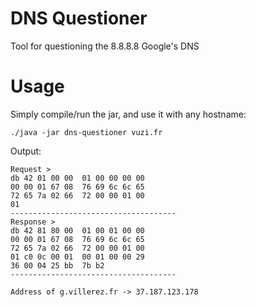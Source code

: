 # DNS Questioner
Tool for questioning the 8.8.8.8 Google's DNS

# Usage

Simply compile/run the jar, and use it with any hostname:

    ./java -jar dns-questioner vuzi.fr

Output:

    Request > 
    db 42 01 00 00  01 00 00 00 00  
    00 00 01 67 08  76 69 6c 6c 65  
    72 65 7a 02 66  72 00 00 01 00  
    01 
    -------------------------------------
    Response > 
    db 42 81 80 00  01 00 01 00 00  
    00 00 01 67 08  76 69 6c 6c 65  
    72 65 7a 02 66  72 00 00 01 00  
    01 c0 0c 00 01  00 01 00 00 29  
    36 00 04 25 bb  7b b2 
    -------------------------------------

    Address of g.villerez.fr -> 37.187.123.178
